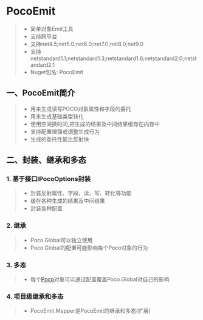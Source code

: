 # PocoEmit
>* 简单对象Emit工具
>* 支持跨平台
>* 支持net4.5;net5.0;net6.0;net7.0;net8.0;net9.0
>* 支持netstandard1.1;netstandard1.3;netstandard1.6;netstandard2.0;netstandard2.1
>* Nuget包名: PocoEmit

## 一、PocoEmit简介
>* 用来生成读写POCO对象属性和字段的委托
>* 用来生成基础类型转化
>* 使用空间换时间,把生成的结果及中间结果缓存在内存中
>* 支持配置增强或调整生成行为
>* 生成的委托性能比反射快

## 二、封装、继承和多态
### 1. 基于接口IPocoOptions封装
>* 封装反射属性、字段、读、写、转化等功能
>* 缓存各种生成的结果及中间结果
>* 封装各种配置

### 2. 继承
>* Poco.Global可以独立使用
>* Poco.Global的配置可能影响每个Poco对象的行为

### 3. 多态
>* 每个[Poco](xref:PocoEmit.Poco)对象可以通过配置覆盖Poco.Global对自己的影响

### 4. 项目级继承和多态
>* PocoEmit.Mapper是PocoEmit的继承和多态(扩展)